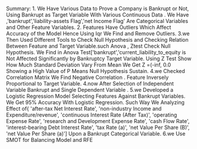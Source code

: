 Summary:
                    1. We Have  Various Data to Prove a Company is Bankrupt or Not, Using Bankrupt as Target Variable With Various Continuous Data . We Have ,'bankrupt','liability-assets Flag','net Income Flag' Are Categorical Variables and Other Feature Variables.
                      2. Features Have Outliers Which Affect  Accuracy of the Model Hence Using Iqr We Find and Remove Outliers.
                       3.we Then  Used Different Tools to Check Null Hypothesis and Checking Relation Between Feature and Target Variable.such Anova , Ztest Check Null Hypothesis.
We Find in Anova Test['bankrupt','current_liability_to_equity is Not Affected Significantly by Bankruptcy Target Variable.
   Using Z Test Show How Much Standard Deviation Vary From Mean We Get Z =(-inf, 0.0
Showing a High Value of P Means Null Hypothesis Sustain.
                       4.we Checked  Correlation Matrix We 
Find Negative Correlation . Feature Inversely Proportional to Target Variable.
    4.now After Selection of Independent Variable Bankrupt and Single Dependent Variable .
     5.we Developed a Logistic Regression Model Selecting Features Against Bankrupt Variables. We Get 95% Accuracy With Logistic Regression. Such Way We Analyzing Effect of{ 'after-tax Net Interest Rate',
       'non-industry Income and Expenditure/revenue',
       'continuous Interest Rate (After Tax)', 'operating Expense Rate',
       'research and Development Expense Rate', 'cash Flow Rate',
       'interest-bearing Debt Interest Rate', 'tax Rate (a)',
       'net Value Per Share (B)', 'net Value Per Share (a)'] Upon a Bankrupt Categorical Variable.
6.we Use SMOT for Balancing Model and RFE
